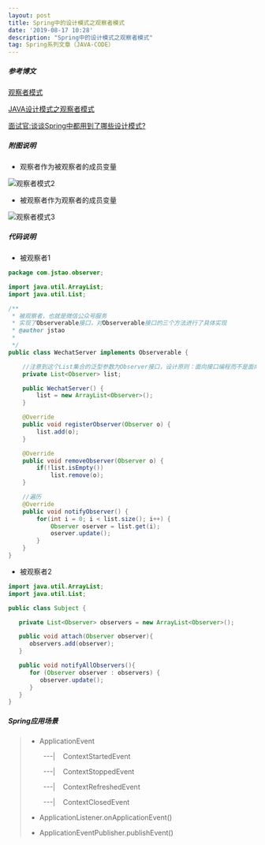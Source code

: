 ```yaml
---
layout: post
title: Spring中的设计模式之观察者模式
date: '2019-08-17 10:28'
description: "Spring中的设计模式之观察者模式"
tag: Spring系列文章（JAVA-CODE）
---
```


##### 参考博文

[观察者模式](https://www.runoob.com/design-pattern/observer-pattern.html)

[JAVA设计模式之观察者模式](https://www.cnblogs.com/luohanguo/p/7825656.html)

[面试官:谈谈Spring中都用到了哪些设计模式?](https://juejin.im/post/5ce69379e51d455d877e0ca0?utm_source=gold_browser_extension#heading-7)



##### 附图说明

- 观察者作为被观察者的成员变量

![观察者模式2](观察者模式2.png)

- 被观察者作为观察者的成员变量

![观察者模式3](观察者模式3.png)



##### 代码说明

- 被观察者1

```java
package com.jstao.observer;

import java.util.ArrayList;
import java.util.List;

/**
 * 被观察者，也就是微信公众号服务
 * 实现了Observerable接口，对Observerable接口的三个方法进行了具体实现
 * @author jstao
 *
 */
public class WechatServer implements Observerable {

    //注意到这个List集合的泛型参数为Observer接口，设计原则：面向接口编程而不是面向实现编程
    private List<Observer> list;

    public WechatServer() {
        list = new ArrayList<Observer>();
    }

    @Override
    public void registerObserver(Observer o) {
        list.add(o);
    }

    @Override
    public void removeObserver(Observer o) {
        if(!list.isEmpty())
            list.remove(o);
    }

    //遍历
    @Override
    public void notifyObserver() {
        for(int i = 0; i < list.size(); i++) {
            Observer oserver = list.get(i);
            oserver.update();
        }
    }
}

```

- 被观察者2

```java
import java.util.ArrayList;
import java.util.List;

public class Subject {

   private List<Observer> observers = new ArrayList<Observer>();

   public void attach(Observer observer){
      observers.add(observer);      
   }

   public void notifyAllObservers(){
      for (Observer observer : observers) {
         observer.update();
      }
   }  
}
```



##### Spring应用场景

> - ApplicationEvent
>
>         ---|    ContextStartedEvent
>
>         ---|    ContextStoppedEvent
>
>         ---|    ContextRefreshedEvent
>
>         ---|    ContextClosedEvent
>
> - ApplicationListener.onApplicationEvent()
>
> - ApplicationEventPublisher.publishEvent()
